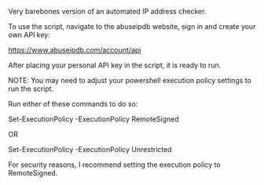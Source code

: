 Very barebones version of an automated IP address checker.

To use the script, navigate to the abuseipdb website, sign in and create your own API key:

https://www.abuseipdb.com/account/api

After placing your personal API key in the script, it is ready to run.


NOTE:
You may need to adjust your powershell execution policy settings to run the script.

Run either of these commands to do so:

Set-ExecutionPolicy -ExecutionPolicy RemoteSigned

OR

Set-ExecutionPolicy -ExecutionPolicy Unrestricted


For security reasons, I recommend setting the execution policy to RemoteSigned.
